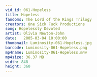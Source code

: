 ```yaml
---
vid_id: 061-Hopeless
title: Hopeless
fandoms: The Lord of the Rings Trilogy
creators: One Sick Fuck Productions
song: Hopelessly Devoted
artist: Olivia Newton-John
date:   2005-03-04 10:00:00
thumbnail: Luminosity-061-Hopeless.jpg
barcode: Luminosity-061-Hopeless.png
mp4name: Luminosity-061-Hopeless.m4v
mp4size: 36.37 MB
width: 848
height: 360
---
```



  